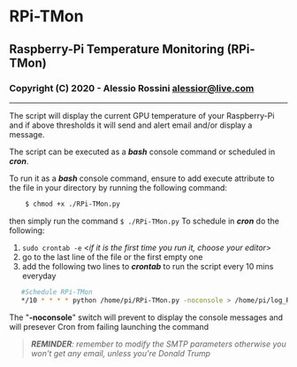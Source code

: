 # RPi-TMon
## Raspberry-Pi Temperature Monitoring (RPi-TMon)

### Copyright (C) 2020 - Alessio Rossini <alessior@live.com> 
--- 
The script will display the current GPU temperature of your Raspberry-Pi and if above thresholds it will send and alert email and/or display a message. 

The script can be executed as a ***bash*** console command or scheduled in ***cron***.

To run it as a ***bash*** console command, ensure to add execute attribute to the file in your directory by running the following command:

```sh
    $ chmod +x ./RPi-TMon.py  
```

then simply run the command `$ ./RPi-TMon.py`
To schedule in ***cron*** do the following:

 1. `sudo crontab -e`  <*if it is the first time you run it, choose your editor*>
 2. go to the last line of the file or the first empty one
 3. add the following two lines to ***crontab*** to run the script every 10 mins everyday
 
 ```sh
 	#Schedule RPi-TMon
 	*/10 * * * * python /home/pi/RPi-TMon.py -noconsole > /home/pi/log_RPi-TMon.txt
 ```
  

The "**-noconsole**" switch will prevent to display the console messages and will presever Cron from failing launching the command

> ***REMINDER**: remember to modify the SMTP parameters otherwise you won't get any email, unless you're Donald Trump*



<!--stackedit_data:
eyJoaXN0b3J5IjpbLTIxMDg3MjYxMzAsMTczMjk4NTk0NiwtMT
E4MDc5NzMzOCwxMDE2NjIzNTE0LDEwNzAzNzI3OV19
-->
